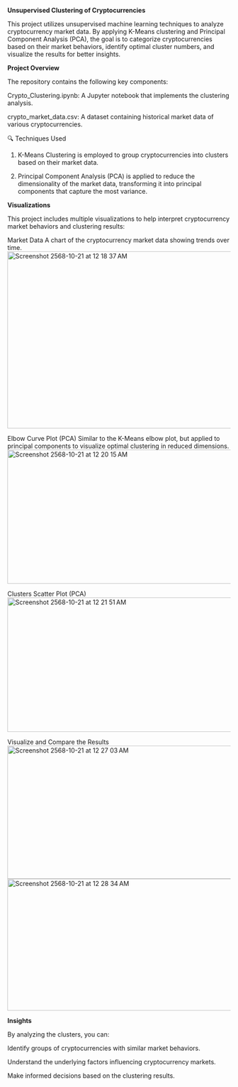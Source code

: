 **Unsupervised Clustering of Cryptocurrencies**

This project utilizes unsupervised machine learning techniques to analyze cryptocurrency market data. By applying K-Means clustering and Principal Component Analysis (PCA), the goal is to categorize cryptocurrencies based on their market behaviors, identify optimal cluster numbers, and visualize the results for better insights.

**Project Overview**

The repository contains the following key components:

Crypto_Clustering.ipynb: A Jupyter notebook that implements the clustering analysis.

crypto_market_data.csv: A dataset containing historical market data of various cryptocurrencies.

🔍 Techniques Used
1. K-Means Clustering is employed to group cryptocurrencies into clusters based on their market data.

2. Principal Component Analysis (PCA) is applied to reduce the dimensionality of the market data, transforming it into principal components that capture the most variance. 

**Visualizations**

This project includes multiple visualizations to help interpret cryptocurrency market behaviors and clustering results:

Market Data
A chart of the cryptocurrency market data showing trends over time.
<img width="798" height="399" alt="Screenshot 2568-10-21 at 12 18 37 AM" src="https://github.com/user-attachments/assets/347ad902-3f5f-439b-a750-1907022ed1f8" />


Elbow Curve Plot (PCA)
Similar to the K-Means elbow plot, but applied to principal components to visualize optimal clustering in reduced dimensions.
<img width="706" height="302" alt="Screenshot 2568-10-21 at 12 20 15 AM" src="https://github.com/user-attachments/assets/fd01100e-e96b-4018-b514-fdc5b29619fc" />

Clusters Scatter Plot (PCA)
<img width="705" height="303" alt="Screenshot 2568-10-21 at 12 21 51 AM" src="https://github.com/user-attachments/assets/c38bfb58-13c1-44e8-8388-2061c0ede4a5" />

Visualize and Compare the Results
<img width="1402" height="300" alt="Screenshot 2568-10-21 at 12 27 03 AM" src="https://github.com/user-attachments/assets/aa391b6e-ae67-47c7-a8be-946086ee5fa7" />
<img width="1399" height="297" alt="Screenshot 2568-10-21 at 12 28 34 AM" src="https://github.com/user-attachments/assets/b52affdd-ec99-47ac-9d19-c35e66b45088" />

**Insights**

By analyzing the clusters, you can:

Identify groups of cryptocurrencies with similar market behaviors.

Understand the underlying factors influencing cryptocurrency markets.

Make informed decisions based on the clustering results.

